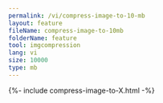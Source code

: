 ```yaml
---
permalink: /vi/compress-image-to-10-mb
layout: feature
fileName: compress-image-to-10mb
folderName: feature
tool: imgcompression
lang: vi
size: 10000
type: mb
---
```


{%- include compress-image-to-X.html -%}
